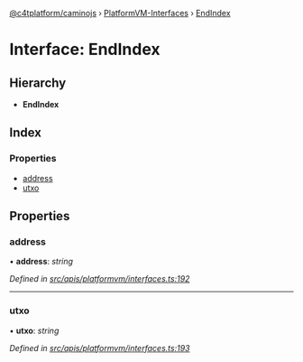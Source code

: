 [@c4tplatform/caminojs](../api.md) › [PlatformVM-Interfaces](../modules/platformvm_interfaces.md) › [EndIndex](platformvm_interfaces.endindex.md)

# Interface: EndIndex

## Hierarchy

* **EndIndex**

## Index

### Properties

* [address](platformvm_interfaces.endindex.md#address)
* [utxo](platformvm_interfaces.endindex.md#utxo)

## Properties

###  address

• **address**: *string*

*Defined in [src/apis/platformvm/interfaces.ts:192](https://github.com/chain4travel/caminojs/blob/ac57b5af/src/apis/platformvm/interfaces.ts#L192)*

___

###  utxo

• **utxo**: *string*

*Defined in [src/apis/platformvm/interfaces.ts:193](https://github.com/chain4travel/caminojs/blob/ac57b5af/src/apis/platformvm/interfaces.ts#L193)*
